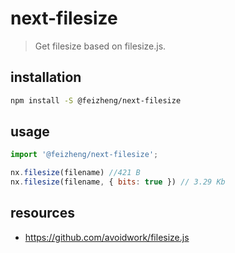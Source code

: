 # next-filesize
> Get filesize based on filesize.js.

## installation
```bash
npm install -S @feizheng/next-filesize
```

## usage
```js
import '@feizheng/next-filesize';

nx.filesize(filename) //421 B
nx.filesize(filename, { bits: true }) // 3.29 Kb
```

## resources
- https://github.com/avoidwork/filesize.js

